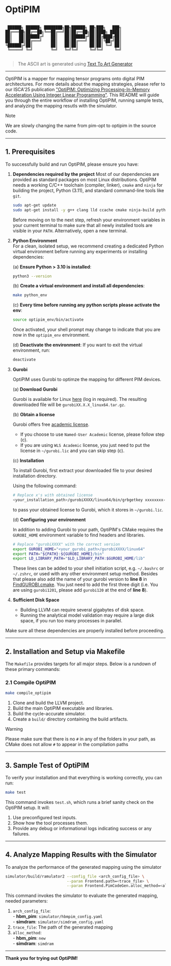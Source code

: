 # OptiPIM

```

 ██████╗ ██████╗ ████████╗██╗██████╗ ██╗███╗   ███╗
██╔═══██╗██╔══██╗╚══██╔══╝██║██╔══██╗██║████╗ ████║
██║   ██║██████╔╝   ██║   ██║██████╔╝██║██╔████╔██║
██║   ██║██╔═══╝    ██║   ██║██╔═══╝ ██║██║╚██╔╝██║
╚██████╔╝██║        ██║   ██║██║     ██║██║ ╚═╝ ██║
 ╚═════╝ ╚═╝        ╚═╝   ╚═╝╚═╝     ╚═╝╚═╝     ╚═╝
                                                   
```
> The ASCII art is generated using [Text To Art Generator](https://patorjk.com/software/taag/#p=display&f=Graffiti&t=OptiPIM)
---

OptiPIM is a mapper for mapping tensor programs onto digital PIM architectures. For more details about the mapping strategies, please refer to our ISCA'25 publication ["OptiPIM: Optimizing Processing-In-Memory Acceleration Using Integer Linear Programming"](https://dl.acm.org/doi/10.1145/3695053.3731041). This README will guide you through the entire workflow of installing OptiPIM, running sample tests, and analyzing the mapping resutls with the simulator.

> [!NOTE]
> We are slowly changing the name from pim-opt to optipim in the source code.
---

## 1. Prerequisites

To successfully build and run OptiPIM, please ensure you have:

1. **Dependencies required by the project**
    Most of our dependencies are provided as standard packages on most Linux distributions. OptiPIM needs a working C/C++ toolchain (compiler, linker), `cmake` and `ninja` for building the project, Python (3.11), and standard command-line tools like `git`.
    ```bash
    sudo apt-get update
    sudo apt-get install -y g++ clang lld ccache cmake ninja-build python3 python3-venv libboost-regex-dev git curl gzip libreadline-dev unzip
    ```
   Before moving on to the next step, refresh your environment variables in your current terminal to make sure that all newly installed tools are visible in your `PATH`. Alternatively, open a new terminal.
2. **Python Environment**  
   For a clean, isolated setup, we recommend creating a dedicated Python virtual environment before running any experiments or installing dependencies: 
   
   (a) **Ensure Python > 3.10 is installed**:
    ```bash
    python3 --version
    ``` 

    (b) **Create a virtual environment and install all dependencies**:
    ```bash
    make python_env
    ```

    (c) **Every time before running any python scripts please activate the env**:
    ```bash
    source optipim_env/bin/activate
    ```
    Once activated, your shell prompt may change to indicate that you are now in the `optipim_env` environment.

    (d) **Deactivate the environment**:
    If you want to exit the virtual environment, run:
    ```bash
    deactivate
    ``` 
3. **Gurobi**

    OptiPIM uses Gurobi to optimze the mapping for different PIM devices.
    
    (a) **Download Gurobi**

    Gurobi is available for Linux [here](https://www.gurobi.com/downloads/gurobi-software/) (log in required). The resulting downloaded file will be `gurobiXX.X.X_linux64.tar.gz`.

    (b) **Obtain a license**
    
    Gurobi offers free [academic license](https://www.gurobi.com/academia/academic-program-and-licenses/).
    - If you choose to use `Named-User Academic` license, please follow step (c).
    - If you are using `WLS Academic` license, you just need to put the license in `~/gurobi.lic` and you can skip step (c).

    (c) **Installation**

    To install Gurobi, first extract your downloaded file to your desired installation directory.

    Using the following command:

    ```bash
    # Replace x's with obtained license
    <your_installation_path>/gurobiXXXX/linux64/bin/grbgetkey xxxxxxxx-xxxx-xxxx-xxxx-xxxxxxxxxxxx
    ```

    to pass your obtained license to Gurobi, which it stores in `~/gurobi.lic`.

    (d) **Configuring your environment**

    In addition to adding Gurobi to your path, OptiPIM's CMake requires the `GUROBI_HOME` environment variable to find headers and libraries.
    
    ```bash
    # Replace "gurobiXXXX" with the correct version
    export GUROBI_HOME="<your_gurobi_path>/gurobiXXXX/linux64"
    export PATH="${PATH}:${GUROBI_HOME}/bin"
    export LD_LIBRARY_PATH="$LD_LIBRARY_PATH:$GUROBI_HOME/lib"
    ```

    These lines can be added to your shell initiation script, e.g. `~/.bashrc` or `~/.zshrc`, or used with any other environment setup method. Besides that please also add the name of your gurobi version to **line 8** in [FindGUROBI.cmake](./cmake/modules/FindGUROBI.cmake). You just need to add the first three digit (i.e. You are using `gurobi1201`, please add `gurobi120` at the end of **line 8**).
4. **Sufficient Disk Space**  
   - Building LLVM can require several gigabytes of disk space.
   - Running the analytical model validation may require a large disk space, if you run too many processes in parallel.  

Make sure all these dependencies are properly installed before proceeding.

---
## 2. Installation and Setup via Makefile

The `Makefile` provides targets for all major steps. Below is a rundown of these primary commands:

### 2.1 Compile OptiPIM
```bash
make compile_optipim
```
1. Clone and build the LLVM project.
2. Build the main OptiPIM executable and libraries.
3. Build the cycle-accurate simulator.
3. Create a `build/` directory containing the build artifacts.

> [!WARNING]
> Please make sure that there is no `#` in any of the folders in your path, as CMake does not allow `#` to appear in the compilation paths

---

## 3. Sample Test of OptiPIM
To verify your installation and that everything is working correctly, you can run:
```bash
make test
```
This command invokes `test.sh`, which runs a brief sanity check on the OptiPIM setup. It will:
  1. Use preconfigured test inputs.
  2. Show how the tool processes them.
  3. Provide any debug or informational logs indicating success or any failures.

---

## 4. Analyze Mapping Results with the Simulator
To analyze the performance of the generated mapping using the simulator
```bash
simulator/build/ramulator2 --config_file <arch_config_file> \
                           --param Frontend.path=<trace_file> \
                           --param Frontend.PimCodeGen.alloc_method=<alloc_method>
```
This command invokes the simulator to evaluate the generated mapping, needed parameters:
  1. `arch_config_file`:  
    - **hbm_pim**: `simulator/hbmpim_config.yaml`  
    - **simdram**: `simulator/simdram_config.yaml`
  2. `trace_file`: The path of the generated mapping
  3. `alloc_method`:  
    - **hbm_pim**: `new`  
    - **simdram**: `simdram`

---
**Thank you for trying out OptiPIM!**
